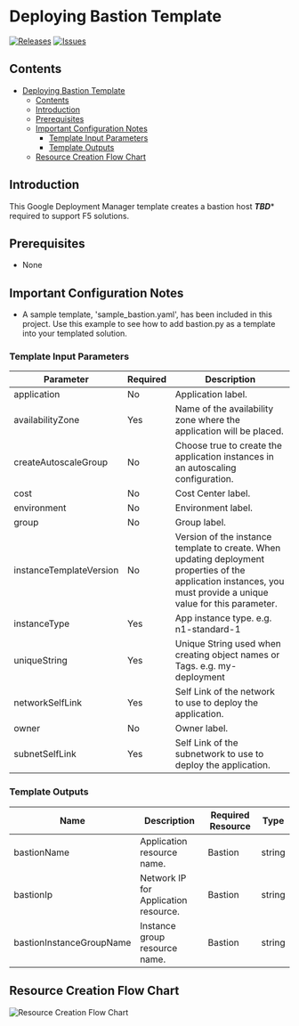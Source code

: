 # Deploying Bastion Template

[![Releases](https://img.shields.io/github/release/f5networks/f5-google-gdm-templates-v2.svg)](https://github.com/f5networks/f5-google-gdm-templates-v2/releases)
[![Issues](https://img.shields.io/github/issues/f5networks/f5-google-gdm-templates-v2.svg)](https://github.com/f5networks/f5-google-gdm-templates-v2/issues)

## Contents

- [Deploying Bastion Template](#deploying-bastion-template)
  - [Contents](#contents)
  - [Introduction](#introduction)
  - [Prerequisites](#prerequisites)
  - [Important Configuration Notes](#important-configuration-notes)
    - [Template Input Parameters](#template-input-parameters)
    - [Template Outputs](#template-outputs)
  - [Resource Creation Flow Chart](#resource-creation-flow-chart)

## Introduction

This Google Deployment Manager template creates a bastion host *********TBD********** required to support F5 solutions.

## Prerequisites

 - None

## Important Configuration Notes

 - A sample template, 'sample_bastion.yaml', has been included in this project. Use this example to see how to add bastion.py as a template into your templated solution.

### Template Input Parameters

| Parameter | Required | Description |
| --- | --- | --- |
| application | No | Application label. |
| availabilityZone | Yes | Name of the availability zone where the application will be placed. |
| createAutoscaleGroup | No | Choose true to create the application instances in an autoscaling configuration. |
| cost | No | Cost Center label. |
| environment | No | Environment label. | 
| group | No | Group label. |
| instanceTemplateVersion | No | Version of the instance template to create. When updating deployment properties of the application instances, you must provide a unique value for this parameter. |
| instanceType | Yes | App instance type. e.g. n1-standard-1 |
| uniqueString | Yes | Unique String used when creating object names or Tags. e.g. my-deployment |
| networkSelfLink | Yes | Self Link of the network to use to deploy the application. |
| owner | No | Owner label. |
| subnetSelfLink | Yes | Self Link of the subnetwork to use to deploy the application. |

### Template Outputs

| Name | Description | Required Resource | Type |
| --- | --- | --- | --- |
| bastionName | Application resource name. | Bastion | string |
| bastionIp | Network IP for Application resource. | Bastion | string |
| bastionInstanceGroupName | Instance group resource name. | Bastion | string |

## Resource Creation Flow Chart

![Resource Creation Flow Chart](https://github.com/F5Networks/f5-google-gdm-templates-v2/blob/master/examples/images/google-bastion-module.png)
